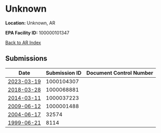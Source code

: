 # Unknown

**Location:** Unknown, AR

**EPA Facility ID:** 100000101347

[Back to AR Index](../../index.md)

## Submissions

| Date | Submission ID | Document Control Number |
|------|--------------|-------------------------|
| [2023-03-19](submissions/1000104307.md) | 1000104307 |  |
| [2018-03-28](submissions/1000068881.md) | 1000068881 |  |
| [2014-03-11](submissions/1000037223.md) | 1000037223 |  |
| [2009-06-12](submissions/1000001488.md) | 1000001488 |  |
| [2004-06-17](submissions/32574.md) | 32574 |  |
| [1999-06-21](submissions/8114.md) | 8114 |  |
